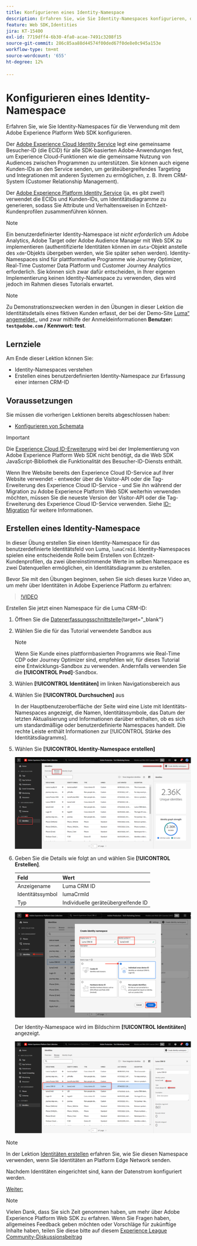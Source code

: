 ```yaml
---
title: Konfigurieren eines Identity-Namespace
description: Erfahren Sie, wie Sie Identity-Namespaces konfigurieren, die mit Adobe Experience Platform Web SDK verwendet werden sollen. Diese Lektion ist Teil des Tutorials „Implementieren von Adobe Experience Cloud mit Web SDK“.
feature: Web SDK,Identities
jira: KT-15400
exl-id: 7719dff4-6b30-4fa0-acae-7491c3208f15
source-git-commit: 286c85aa88d44574f00ded67f0de8e0c945a153e
workflow-type: tm+mt
source-wordcount: '655'
ht-degree: 12%

---
```


# Konfigurieren eines Identity-Namespace

Erfahren Sie, wie Sie Identity-Namespaces für die Verwendung mit dem Adobe Experience Platform Web SDK konfigurieren.

Der [Adobe Experience Cloud Identity Service](https://experienceleague.adobe.com/de/docs/id-service/using/home) legt eine gemeinsame Besucher-ID (die ECID) für alle SDK-basierten Adobe-Anwendungen fest, um Experience Cloud-Funktionen wie die gemeinsame Nutzung von Audiences zwischen Programmen zu unterstützen. Sie können auch eigene Kunden-IDs an den Service senden, um geräteübergreifendes Targeting und Integrationen mit anderen Systemen zu ermöglichen, z. B. Ihrem CRM-System (Customer Relationship Management).

Der [Adobe Experience Platform Identity Service](https://experienceleague.adobe.com/en/docs/experience-platform/identity/home) (ja, es gibt zwei!) verwendet die ECIDs und Kunden-IDs, um Identitätsdiagramme zu generieren, sodass Sie Attribute und Verhaltensweisen in Echtzeit-Kundenprofilen zusammenführen können.

>[!NOTE]
>
>Ein benutzerdefinierter Identity-Namespace ist _nicht erforderlich_ um Adobe Analytics, Adobe Target oder Adobe Audience Manager mit Web SDK zu implementieren (authentifizierte Identitäten können im `data`-Objekt anstelle des `xdm`-Objekts übergeben werden, wie Sie später sehen werden). Identity-Namespaces sind für plattformnative Programme wie Journey Optimizer, Real-Time Customer Data Platform und Customer Journey Analytics erforderlich. Sie können sich zwar dafür entscheiden, in Ihrer eigenen Implementierung keinen Identity-Namespace zu verwenden, dies wird jedoch im Rahmen dieses Tutorials erwartet.

>[!NOTE]
>
> Zu Demonstrationszwecken werden in den Übungen in dieser Lektion die Identitätsdetails eines fiktiven Kunden erfasst, der bei der Demo-Site [Luma“ angemeldet ](https://luma.enablementadobe.com/content/luma/us/en.html), und zwar mithilfe der Anmeldeinformationen **Benutzer: `test@adobe.com` / Kennwort: test**.

## Lernziele

Am Ende dieser Lektion können Sie:

* Identity-Namespaces verstehen
* Erstellen eines benutzerdefinierten Identity-Namespace zur Erfassung einer internen CRM-ID


## Voraussetzungen

Sie müssen die vorherigen Lektionen bereits abgeschlossen haben:

* [Konfigurieren von Schemata](configure-schemas.md)

>[!IMPORTANT]
>
>Die [Experience Cloud ID-Erweiterung](https://exchange.adobe.com/apps/ec/100160/adobe-experience-cloud-id-launch-extension) wird bei der Implementierung von Adobe Experience Platform Web SDK nicht benötigt, da die Web SDK JavaScript-Bibliothek die Funktionalität des Besucher-ID-Diensts enthält.
>
> Wenn Ihre Website bereits den Experience Cloud ID-Service auf Ihrer Website verwendet - entweder über die Visitor-API oder die Tag-Erweiterung des Experience Cloud ID-Service - und Sie ihn während der Migration zu Adobe Experience Platform Web SDK weiterhin verwenden möchten, müssen Sie die neueste Version der Visitor-API oder die Tag-Erweiterung des Experience Cloud ID-Service verwenden. Siehe [ID-Migration](https://experienceleague.adobe.com/en/docs/experience-platform/edge/identity/overview) für weitere Informationen.

## Erstellen eines Identity-Namespace

In dieser Übung erstellen Sie einen Identity-Namespace für das benutzerdefinierte Identitätsfeld von Luma, `lumaCrmId`. Identity-Namespaces spielen eine entscheidende Rolle beim Erstellen von Echtzeit-Kundenprofilen, da zwei übereinstimmende Werte im selben Namespace es zwei Datenquellen ermöglichen, ein Identitätsdiagramm zu erstellen.

Bevor Sie mit den Übungen beginnen, sehen Sie sich dieses kurze Video an, um mehr über Identitäten in Adobe Experience Platform zu erfahren:

>[!VIDEO](https://video.tv.adobe.com/v/27841?learn=on&enablevpops)

Erstellen Sie jetzt einen Namespace für die Luma CRM-ID:

1. Öffnen Sie die [Datenerfassungsschnittstelle](https://launch.adobe.com/){target="_blank"}
1. Wählen Sie die für das Tutorial verwendete Sandbox aus

   >[!NOTE]
   >
   >Wenn Sie Kunde eines plattformbasierten Programms wie Real-Time CDP oder Journey Optimizer sind, empfehlen wir, für dieses Tutorial eine Entwicklungs-Sandbox zu verwenden. Andernfalls verwenden Sie die **[!UICONTROL Prod]**-Sandbox.

1. Wählen **[!UICONTROL Identitäten]** im linken Navigationsbereich aus
1. Wählen Sie **[!UICONTROL Durchsuchen]** aus

   In der Hauptbenutzeroberfläche der Seite wird eine Liste mit Identitäts-Namespaces angezeigt, die Namen, Identitätssymbole, das Datum der letzten Aktualisierung und Informationen darüber enthalten, ob es sich um standardmäßige oder benutzerdefinierte Namespaces handelt. Die rechte Leiste enthält Informationen zur [!UICONTROL Stärke des Identitätsdiagramms].

1. Wählen Sie **[!UICONTROL Identity-Namespace erstellen]**

   ![Anzeigen von Identitäten](assets/configure-identities-screen.png)

1. Geben Sie die Details wie folgt an und wählen Sie **[!UICONTROL Erstellen]**.

   | Feld | Wert |
   |---------------|-----------|
   | Anzeigename | Luma CRM ID |
   | Identitätssymbol | lumaCrmId |
   | Typ | Individuelle geräteübergreifende ID |


   ![Erstellen von Namespaces](assets/identities-create-namespace.png)


   Der Identity-Namespace wird im Bildschirm **[!UICONTROL Identitäten]** angezeigt.

   ![Erstellen von Namespaces](assets/configure-identities-namespace-lumaCrmId.png)


>[!NOTE]
>
> In der Lektion [Identitäten erstellen](create-identities.md) erfahren Sie, wie Sie diesen Namespace verwenden, wenn Sie Identitäten an Platform Edge Network senden.

Nachdem Identitäten eingerichtet sind, kann der Datenstrom konfiguriert werden.

[Weiter: ](configure-datastream.md)

>[!NOTE]
>
>Vielen Dank, dass Sie sich Zeit genommen haben, um mehr über Adobe Experience Platform Web SDK zu erfahren. Wenn Sie Fragen haben, allgemeines Feedback geben möchten oder Vorschläge für zukünftige Inhalte haben, teilen Sie diese bitte auf diesem [Experience League Community-Diskussionsbeitrag](https://experienceleaguecommunities.adobe.com/t5/adobe-experience-platform-data/tutorial-discussion-implement-adobe-experience-cloud-with-web/td-p/444996)
